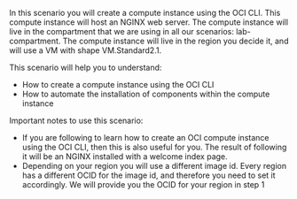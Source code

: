 In this scenario you will create a compute instance using the OCI CLI. This compute instance will host an NGINX web server. The compute instance will live
in the compartment that we are using in all our scenarios: lab-compartment.
The compute instance will live in the region you decide it, and will use a VM with shape VM.Standard2.1.

This scenario will help you to understand:

- How to create a compute instance using the OCI CLI
- How to automate the installation of components within the compute instance

Important notes to use this scenario:

- If you are following to learn how to create an OCI compute instance using the OCI CLI, then this is also useful for you. The result of following it will be
an NGINX installed with a welcome index page. 
- Depending on your region you will use a different image id. Every region has a different OCID for the image id, and therefore you need to set it accordingly.
We will provide you the OCID for your region in step 1